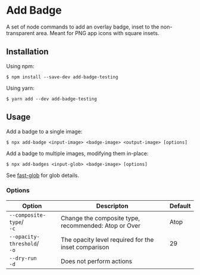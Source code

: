 # Add Badge

A set of node commands to add an overlay badge, inset to the non-transparent area.  Meant for PNG app icons with square
insets.

## Installation

Using npm:

```shell
$ npm install --save-dev add-badge-testing
```

Using yarn:

```shell
$ yarn add --dev add-badge-testing
```

## Usage

Add a badge to a single image:

```shell
$ npx add-badge <input-image> <badge-image> <output-image> [options]
```

Add a badge to multiple images, modifying them in-place:

```shell
$ npx add-badges <input-glob> <badge-image> [options]
```

See [fast-glob](https://github.com/mrmlnc/fast-glob) for glob details.

### Options

| Option                          | Descripton                                         | Default |
|---------------------------------|----------------------------------------------------|---------|
| `--composite-type`/<br/>`-c`    | Change the composite type, recommended: Atop or Over | Atop    |
| `--opacity-threshold`/<br/>`-o` | The opacity level required for the inset comparison | 29      |
| `--dry-run`<br/>`-d`            | Does not perform actions                           |         |
